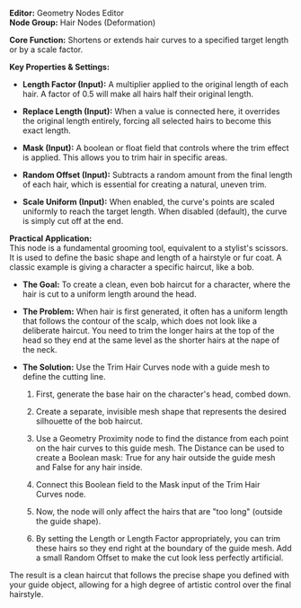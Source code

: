 **Editor:** Geometry Nodes Editor  
**Node Group:** Hair Nodes (Deformation)

**Core Function:** Shortens or extends hair curves to a specified target length or by a scale factor.

**Key Properties & Settings:**

- **Length Factor (Input):** A multiplier applied to the original length of each hair. A factor of 0.5 will make all hairs half their original length.
    
- **Replace Length (Input):** When a value is connected here, it overrides the original length entirely, forcing all selected hairs to become this exact length.
    
- **Mask (Input):** A boolean or float field that controls where the trim effect is applied. This allows you to trim hair in specific areas.
    
- **Random Offset (Input):** Subtracts a random amount from the final length of each hair, which is essential for creating a natural, uneven trim.
    
- **Scale Uniform (Input):** When enabled, the curve's points are scaled uniformly to reach the target length. When disabled (default), the curve is simply cut off at the end.
    

**Practical Application:**  
This node is a fundamental grooming tool, equivalent to a stylist's scissors. It is used to define the basic shape and length of a hairstyle or fur coat. A classic example is giving a character a specific haircut, like a bob.

- **The Goal:** To create a clean, even bob haircut for a character, where the hair is cut to a uniform length around the head.
    
- **The Problem:** When hair is first generated, it often has a uniform length that follows the contour of the scalp, which does not look like a deliberate haircut. You need to trim the longer hairs at the top of the head so they end at the same level as the shorter hairs at the nape of the neck.
    
- **The Solution:** Use the Trim Hair Curves node with a guide mesh to define the cutting line.
    
    1. First, generate the base hair on the character's head, combed down.
        
    2. Create a separate, invisible mesh shape that represents the desired silhouette of the bob haircut.
        
    3. Use a Geometry Proximity node to find the distance from each point on the hair curves to this guide mesh. The Distance can be used to create a Boolean mask: True for any hair outside the guide mesh and False for any hair inside.
        
    4. Connect this Boolean field to the Mask input of the Trim Hair Curves node.
        
    5. Now, the node will only affect the hairs that are "too long" (outside the guide shape).
        
    6. By setting the Length or Length Factor appropriately, you can trim these hairs so they end right at the boundary of the guide mesh. Add a small Random Offset to make the cut look less perfectly artificial.
        

The result is a clean haircut that follows the precise shape you defined with your guide object, allowing for a high degree of artistic control over the final hairstyle.